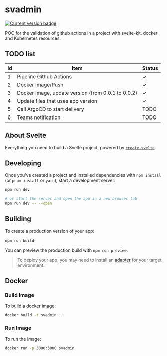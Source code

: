 # svadmin

<p align="left">
  <a href="https://svadmin.io">
    <img alt="Current version badge" src="https://shields.io/badge/production-0.0.24-green">
  </a>
</p>

POC for the validation of github actions in a project with svelte-kit, docker and Kubernetes resources.

## TODO list

| Id | Item  | Status  |
|---|---|---|
| 1 | Pipeline Github Actions  | ✓ |
| 2 | Docker Image/Push  | ✓ |
| 3 | Docker Image, update version (from 0.0.1 to 0.0.2) | ✓ |
| 4 | Update files that uses app version | ✓ |
| 5 | Call ArgoCD to start delivery |  TODO |
| 6 | [Teams notification](https://github.com/marketplace/actions/notify-microsoft-teams)  |  TODO |

## About Svelte

Everything you need to build a Svelte project, powered by [`create-svelte`](https://github.com/sveltejs/kit/tree/main/packages/create-svelte).

## Developing

Once you've created a project and installed dependencies with `npm install` (or `pnpm install` or `yarn`), start a development server:

```bash
npm run dev

# or start the server and open the app in a new browser tab
npm run dev -- --open
```

## Building

To create a production version of your app:

```bash
npm run build
```

You can preview the production build with `npm run preview`.

> To deploy your app, you may need to install an [adapter](https://kit.svelte.dev/docs/adapters) for your target environment.


## Docker

### Build Image

To build a docker image:

```bash
docker build -t svadmin .
```

### Run Image

To run the image:

```bash
docker run -p 3000:3000 svadmin
```


  
